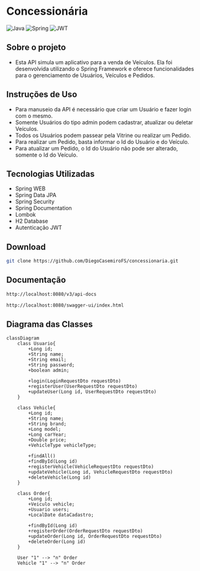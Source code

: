# Concessionária
![Java](https://img.shields.io/badge/java-%23ED8B00.svg?style=for-the-badge&logo=openjdk&logoColor=white)
![Spring](https://img.shields.io/badge/spring-%236DB33F.svg?style=for-the-badge&logo=spring&logoColor=white)
![JWT](https://img.shields.io/badge/JWT-black?style=for-the-badge&logo=JSON%20web%20tokens)

## Sobre o projeto

- Esta API simula um aplicativo para a venda de Veículos. Ela foi desenvolvida utilizando o Spring Framework
e oferece funcionalidades para o gerenciamento de Usuários, Veículos e Pedidos.

## Instruções de Uso

- Para manuseio da API é necessário que criar um Usuário e fazer login com o mesmo.
- Somente Usuários do tipo admin podem cadastrar, atualizar ou deletar Veículos.
- Todos os Usuários podem passear pela Vitrine ou realizar um Pedido.
- Para realizar um Pedido, basta informar o Id do Usuário e do Veículo.
- Para atualizar um Pedido, o Id do Usuário não pode ser alterado, somente o Id do Veículo.

## Tecnologias Utilizadas

- Spring WEB
- Spring Data JPA
- Spring Security
- Spring Documentation
- Lombok
- H2 Database
- Autenticação JWT

## Download

```bash
git clone https://github.com/DiegoCasemiroFS/concessionaria.git
```

## Documentação 

```bash
http://localhost:8080/v3/api-docs
```

```bash
http://localhost:8080/swagger-ui/index.html
```

## Diagrama das Classes

```mermaid
classDiagram
    class Usuario{
        +Long id;
        +String name;
        +String email;
        +String password;
        +boolean admin;
        
        +login(LoginRequestDto requestDto)
        +registerUser(UserRequestDto requestDto)
        +updateUser(Long id, UserRequestDto requestDto)
    }
    
    class Vehicle{
        +Long id;
        +String name;
        +String brand;
        +Long model;
        +Long carYear;
        +Double price;
        +VehicleType vehicleType;
        
        +findAll()
        +findById(Long id)
        +registerVehicle(VehicleRequestDto requestDto)
        +updateVehicle(Long id, VehicleRequestDto requestDto)
        +deleteVehicle(Long id)
    }
    
    class Order{
        +Long id;
        +Veiculo vehicle;
        +Usuario users;
        +LocalDate dataCadastro;
        
        +findById(Long id)
        +registerOrder(OrderRequestDto requestDto)
        +updateOrder(Long id, OrderRequestDto requestDto)
        +deleteOrder(Long id)
    }
    
    User "1" --> "n" Order
    Vehicle "1" --> "n" Order
```
